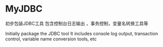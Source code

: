 # MyJDBC
初步包装JDBC工具
包含控制台日志输出 ，事务控制，变量名转换工具等

Initially package the JDBC tool
It includes console log output, transaction control, variable name conversion tools, etc
